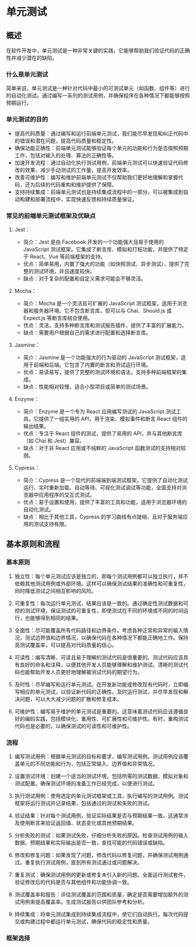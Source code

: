 # 单元测试

## 概述

在软件开发中，单元测试是一种非常关键的实践，它能够帮助我们验证代码的正确性并减少潜在的缺陷。

### 什么是单元测试

简单来说，单元测试是一种针对代码中最小的可测试单元（如函数、组件等）进行的自动化测试。通过编写一系列的测试用例，并确保程序在各种情况下都能够按照预期运行。

### 单元测试的目的

- 提高代码质量：通过编写和运行前端单元测试，我们能尽早发现和纠正代码中的错误和潜在问题，提高代码质量和稳定性。
- 确保功能正确性：前端单元测试能够验证每个单元的功能和行为是否按照预期工作，包括对输入的处理、算法的正确性等。
- 加速开发流程：通过自动化执行测试用例，前端单元测试可以快速验证代码修改的效果，减少手动测试的工作量，提高开发效率。
- 改善可维护性：编写和维护前端单元测试不仅帮助我们更好地理解和掌握代码，还为后续的代码重构和维护提供了保障。
- 支持持续集成：前端单元测试也是持续集成流程中的一部分，可以被集成到自动构建和部署流程中，实现快速反馈和持续质量保证。

### 常见的前端单元测试框架及优缺点
1. Jest：
   - 简介：Jest 是由 Facebook 开发的一个功能强大且易于使用的 JavaScript 测试框架。它集成了断言库、模拟和打桩功能，并提供了特定于 React、Vue 等前端框架的支持。
   - 优点：简单易用，内置了强大的功能（如快照测试、异步测试），提供了完整的测试环境，并且速度较快。
   - 缺点：对于复杂的配置和自定义需求可能会不够灵活。

2. Mocha：
   - 简介：Mocha 是一个灵活且可扩展的 JavaScript 测试框架，适用于浏览器和服务器环境。它不包含断言库，但可以与 Chai、Should.js 或 Expect.js 等断言库结合使用。
   - 优点：灵活，支持多种断言库和测试报告插件，提供了丰富的扩展能力。
   - 缺点：需要用户根据自己的需求进行配置和选择断言库。

3. Jasmine：
   - 简介：Jasmine 是一个功能强大的行为驱动的 JavaScript 测试框架，适用于前端和后端。它包含了内置的断言和测试运行环境。
   - 优点：易读易写，提供了完整的测试环境和语法，支持多种前端框架的集成。
   - 缺点：性能相对较慢，适合小型项目或简单的测试场景。

4. Enzyme：
   - 简介：Enzyme 是一个专为 React 应用编写测试的 JavaScript 测试工具。它提供了一组实用的 API，用于渲染、模拟事件和断言 React 组件的输出结果。
   - 优点：专注于 React 组件的测试，提供了易用的 API，并与其他断言库（如 Chai 和 Jest）兼容。
   - 缺点：对于非 React 应用或不纯粹的 JavaScript 函数测试的支持相对较弱。

5. Cypress：
   - 简介：Cypress 是一个现代的前端端到端测试框架。它提供了自动化测试运行、实时重新加载、自动等待、可视化测试调试等功能，全面支持对浏览器中应用程序的交互式测试。
   - 优点：易于设置和使用，提供了丰富的工具和功能，适用于浏览器环境的自动化测试。
   - 缺点：相比于其他工具，Cypress 的学习曲线有点陡峭，且对于服务端应用的测试支持有限。

## 基本原则和流程

### 基本原则
1. 独立性：每个单元测试应该是独立的，即每个测试用例都可以独立执行，并不依赖其他测试用例或外部环境。这样可以确保测试结果的准确性和可重复性，同时降低测试之间相互影响的风险。

2. 可重复性：每次运行单元测试，结果应该是一致的。通过确定性测试数据和可控的测试环境，保证测试的可重复性，即使测试在不同的环境或不同的时间运行，也能够得到相同的结果。

3. 全面性：尽可能覆盖所有代码路径和边界条件。考虑各种正常和异常的输入情况，测试边界值和边界情况，以确保代码在各种情况下都能正确地工作。保持高测试覆盖率，可以提高对代码质量的信心。

4. 可读性：编写清晰、可读且易于理解的测试代码是很重要的。测试代码应该具有良好的命名和注释，以便其他开发人员能够理解和维护测试。清晰的测试代码也能帮助开发人员更好地理解被测试代码的期望行为。

5. 及时性：尽早编写和运行单元测试。在开发新功能或修改现有代码时，立即编写相应的单元测试，以验证新代码的正确性。及时运行测试，并尽早发现和解决问题，可以大大减少问题的扩散和修复成本。

6. 可维护性：编写易于维护的单元测试是重要的。这意味着测试代码应该遵循良好的编码实践，包括模块化、重用性、可扩展性和可维护性。有时，重构测试代码也是必要的，以确保测试的可读性和可维护性。

### 流程

1. 编写测试用例：根据单元测试的目标和要求，编写测试用例。测试用例应该覆盖单元的不同功能和行为，包括正常输入、边界值和异常情况。

2. 设置测试环境：创建一个适当的测试环境，包括所需的测试数据、模拟对象和测试配置。确保测试环境的准备工作已经完成，以便进行测试。

3. 执行测试用例：使用选定的单元测试框架或工具，执行编写的测试用例。测试框架将运行测试并记录结果，包括通过的测试和失败的测试。

4. 验证结果：针对每个测试用例，验证实际结果是否与预期结果一致。这通常涉及使用断言来验证返回值、状态变化或其他预期结果。

5. 分析失败的测试：如果测试失败，仔细分析失败的原因。检查测试用例的输入数据、预期结果和实际输出是否一致，查找可能的代码错误或缺陷。

6. 修改和修复问题：如果发现了问题，修改代码以修复问题，并确保测试用例通过。重复执行测试用例，直到所有测试通过或问题解决。

7. 重复测试：确保测试用例的更新或修复未引入新的问题。全面运行测试套件，验证修改后的代码是否与其他组件和功能协调一致。

8. 测试覆盖率和报告：评估测试覆盖的范围和质量，确定是否需要增加额外的测试用例来提高覆盖率。生成测试报告以供团队参考和分析。

9. 持续集成：将单元测试集成到持续集成流程中，使它们自动执行。每次代码提交或构建过程中都运行单元测试，确保代码的稳定性和质量。

### 框架选择